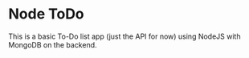 # Node ToDo

This is a basic To-Do list app (just the API for now) using NodeJS with MongoDB on the backend.